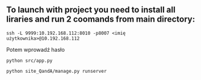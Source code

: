 To launch with project you need to install all liraries and run 2 coomands from main directory:
--
~~~
ssh -L 9999:10.192.168.112:8010 -p8007 <imię użytkownika>@10.192.168.112  
~~~
Potem wprowadź hasło
~~~
python src/app.py
~~~
~~~
python site_QandA/manage.py runserver
~~~